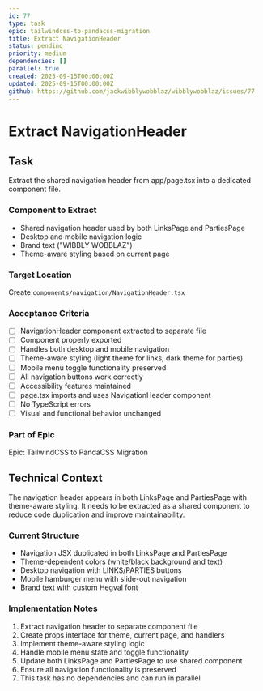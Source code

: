 ```yaml
---
id: 77
type: task
epic: tailwindcss-to-pandacss-migration
title: Extract NavigationHeader
status: pending
priority: medium
dependencies: []
parallel: true
created: 2025-09-15T00:00:00Z
updated: 2025-09-15T00:00:00Z
github: https://github.com/jackwibblywobblaz/wibblywobblaz/issues/77
---
```


# Extract NavigationHeader

## Task
Extract the shared navigation header from app/page.tsx into a dedicated component file.

### Component to Extract
- Shared navigation header used by both LinksPage and PartiesPage
- Desktop and mobile navigation logic
- Brand text ("WIBBLY WOBBLAZ")
- Theme-aware styling based on current page

### Target Location
Create `components/navigation/NavigationHeader.tsx`

### Acceptance Criteria
- [ ] NavigationHeader component extracted to separate file
- [ ] Component properly exported
- [ ] Handles both desktop and mobile navigation
- [ ] Theme-aware styling (light theme for links, dark theme for parties)
- [ ] Mobile menu toggle functionality preserved
- [ ] All navigation buttons work correctly
- [ ] Accessibility features maintained
- [ ] page.tsx imports and uses NavigationHeader component
- [ ] No TypeScript errors
- [ ] Visual and functional behavior unchanged

### Part of Epic
Epic: TailwindCSS to PandaCSS Migration

## Technical Context

The navigation header appears in both LinksPage and PartiesPage with theme-aware styling. It needs to be extracted as a shared component to reduce code duplication and improve maintainability.

### Current Structure
- Navigation JSX duplicated in both LinksPage and PartiesPage
- Theme-dependent colors (white/black background and text)
- Desktop navigation with LINKS/PARTIES buttons
- Mobile hamburger menu with slide-out navigation
- Brand text with custom Hegval font

### Implementation Notes
1. Extract navigation header to separate component file
2. Create props interface for theme, current page, and handlers
3. Implement theme-aware styling logic
4. Handle mobile menu state and toggle functionality
5. Update both LinksPage and PartiesPage to use shared component
6. Ensure all navigation functionality is preserved
7. This task has no dependencies and can run in parallel